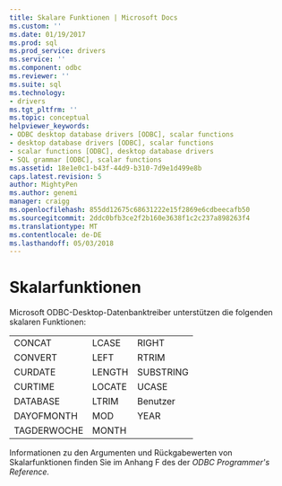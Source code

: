 ```yaml
---
title: Skalare Funktionen | Microsoft Docs
ms.custom: ''
ms.date: 01/19/2017
ms.prod: sql
ms.prod_service: drivers
ms.service: ''
ms.component: odbc
ms.reviewer: ''
ms.suite: sql
ms.technology:
- drivers
ms.tgt_pltfrm: ''
ms.topic: conceptual
helpviewer_keywords:
- ODBC desktop database drivers [ODBC], scalar functions
- desktop database drivers [ODBC], scalar functions
- scalar functions [ODBC], desktop database drivers
- SQL grammar [ODBC], scalar functions
ms.assetid: 18e1e0c1-b43f-44d9-b310-7d9e1d499e8b
caps.latest.revision: 5
author: MightyPen
ms.author: genemi
manager: craigg
ms.openlocfilehash: 855dd12675c68631222e15f2869e6cdbeecafb50
ms.sourcegitcommit: 2ddc0bfb3ce2f2b160e3638f1c2c237a898263f4
ms.translationtype: MT
ms.contentlocale: de-DE
ms.lasthandoff: 05/03/2018
---
```

# <a name="scalar-functions"></a>Skalarfunktionen
Microsoft ODBC-Desktop-Datenbanktreiber unterstützen die folgenden skalaren Funktionen:  
  
||||  
|-|-|-|  
|CONCAT|LCASE|RIGHT|  
|CONVERT|LEFT|RTRIM|  
|CURDATE|LENGTH|SUBSTRING|  
|CURTIME|LOCATE|UCASE|  
|DATABASE|LTRIM|Benutzer|  
|DAYOFMONTH|MOD|YEAR|  
|TAGDERWOCHE|MONTH||  
  
 Informationen zu den Argumenten und Rückgabewerten von Skalarfunktionen finden Sie im Anhang F des der *ODBC Programmer's Reference.*
